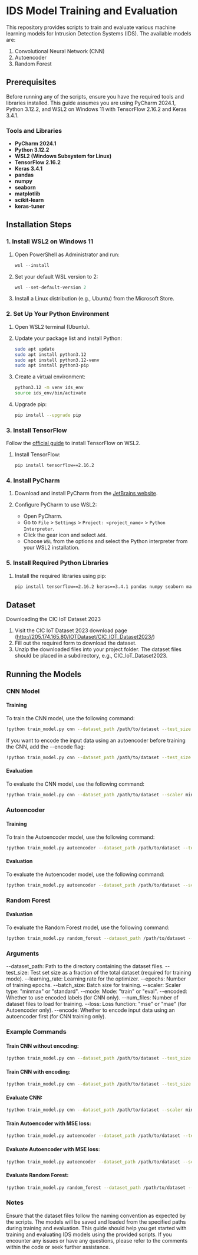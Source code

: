 # IDS Model Training and Evaluation

This repository provides scripts to train and evaluate various machine learning models for Intrusion Detection Systems (IDS). The available models are:

1. Convolutional Neural Network (CNN)
2. Autoencoder
3. Random Forest

## Prerequisites

Before running any of the scripts, ensure you have the required tools and libraries installed. This guide assumes you are using PyCharm 2024.1, Python 3.12.2, and WSL2 on Windows 11 with TensorFlow 2.16.2 and Keras 3.4.1.

### Tools and Libraries

- **PyCharm 2024.1**
- **Python 3.12.2**
- **WSL2 (Windows Subsystem for Linux)**
- **TensorFlow 2.16.2**
- **Keras 3.4.1**
- **pandas**
- **numpy**
- **seaborn**
- **matplotlib**
- **scikit-learn**
- **keras-tuner**

## Installation Steps

### 1. Install WSL2 on Windows 11

1. Open PowerShell as Administrator and run:
    ```powershell
    wsl --install
    ```

2. Set your default WSL version to 2:
    ```powershell
    wsl --set-default-version 2
    ```

3. Install a Linux distribution (e.g., Ubuntu) from the Microsoft Store.

### 2. Set Up Your Python Environment

1. Open WSL2 terminal (Ubuntu).
2. Update your package list and install Python:
    ```bash
    sudo apt update
    sudo apt install python3.12
    sudo apt install python3.12-venv
    sudo apt install python3-pip
    ```

3. Create a virtual environment:
    ```bash
    python3.12 -m venv ids_env
    source ids_env/bin/activate
    ```

4. Upgrade pip:
    ```bash
    pip install --upgrade pip
    ```

### 3. Install TensorFlow

Follow the [official guide](https://www.tensorflow.org/install/pip#windows-wsl2) to install TensorFlow on WSL2.

1. Install TensorFlow:
    ```bash
    pip install tensorflow==2.16.2
    ```

### 4. Install PyCharm

1. Download and install PyCharm from the [JetBrains website](https://www.jetbrains.com/pycharm/download/).

2. Configure PyCharm to use WSL2:
    - Open PyCharm.
    - Go to `File` > `Settings` > `Project: <project_name>` > `Python Interpreter`.
    - Click the gear icon and select `Add`.
    - Choose `WSL` from the options and select the Python interpreter from your WSL2 installation.

### 5. Install Required Python Libraries

1. Install the required libraries using pip:
    ```bash
    pip install tensorflow==2.16.2 keras==3.4.1 pandas numpy seaborn matplotlib scikit-learn keras-tuner
    ```

## Dataset

Downloading the CIC IoT Dataset 2023
1. Visit the CIC IoT Dataset 2023 download page (http://205.174.165.80/IOTDataset/CIC_IOT_Dataset2023/)
2. Fill out the required form to download the dataset.
3. Unzip the downloaded files into your project folder. The dataset files should be placed in a subdirectory, e.g., CIC_IoT_Dataset2023.


## Running the Models

### CNN Model

#### Training

To train the CNN model, use the following command:

```bash
!python train_model.py cnn --dataset_path /path/to/dataset --test_size 0.2 --scaler minmax --mode train --epochs 20 --batch_size 128 --learning_rate 0.001 --num_files 5
```

If you want to encode the input data using an autoencoder before training the CNN, add the --encode flag:
```bash
!python train_model.py cnn --dataset_path /path/to/dataset --test_size 0.2 --scaler minmax --mode train --epochs 20 --batch_size 128 --learning_rate 0.001 --num_files 5 --encode
```
#### Evaluation

To evaluate the CNN model, use the following command:
```bash
!python train_model.py cnn --dataset_path /path/to/dataset --scaler minmax --mode eval --num_files 5
```
### Autoencoder
#### Training
To train the Autoencoder model, use the following command:
```bash
!python train_model.py autoencoder --dataset_path /path/to/dataset --test_size 0.2 --scaler minmax --mode train --epochs 15 --batch_size 128 --learning_rate 0.001 --num_files 5 --loss mse
```
#### Evaluation
To evaluate the Autoencoder model, use the following command:
```bash
!python train_model.py autoencoder --dataset_path /path/to/dataset --scaler minmax --mode eval --num_files 5 --loss mse
```
### Random Forest
#### Evaluation
To evaluate the Random Forest model, use the following command:
```bash
!python train_model.py random_forest --dataset_path /path/to/dataset --scaler minmax --num_files 5
```
### Arguments
--dataset_path: Path to the directory containing the dataset files.
--test_size: Test set size as a fraction of the total dataset (required for training mode).
--learning_rate: Learning rate for the optimizer.
--epochs: Number of training epochs.
--batch_size: Batch size for training.
--scaler: Scaler type: "minmax" or "standard".
--mode: Mode: "train" or "eval".
--encoded: Whether to use encoded labels (for CNN only).
--num_files: Number of dataset files to load for training.
--loss: Loss function: "mse" or "mae" (for Autoencoder only).
--encode: Whether to encode input data using an autoencoder first (for CNN training only).

### Example Commands
#### Train CNN without encoding:
```bash
!python train_model.py cnn --dataset_path /path/to/dataset --test_size 0.2 --scaler minmax --mode train --epochs 20 --batch_size 128 --learning_rate 0.001 --num_files 5
```
#### Train CNN with encoding:
```bash
!python train_model.py cnn --dataset_path /path/to/dataset --test_size 0.2 --scaler minmax --mode train --epochs 20 --batch_size 128 --learning_rate 0.001 --num_files 5 --encode
```
#### Evaluate CNN:
```bash
!python train_model.py cnn --dataset_path /path/to/dataset --scaler minmax --mode eval --num_files 5
```
#### Train Autoencoder with MSE loss:
```bash
!python train_model.py autoencoder --dataset_path /path/to/dataset --test_size 0.2 --scaler minmax --mode train --epochs 15 --batch_size 128 --learning_rate 0.001 --num_files 5 --loss mse
```
#### Evaluate Autoencoder with MSE loss:
```bash
!python train_model.py autoencoder --dataset_path /path/to/dataset --scaler minmax --mode eval --num_files 5 --loss mse
```
#### Evaluate Random Forest:
```bash
!python train_model.py random_forest --dataset_path /path/to/dataset --scaler minmax --num_files 5
```
### Notes
Ensure that the dataset files follow the naming convention as expected by the scripts.
The models will be saved and loaded from the specified paths during training and evaluation.
This guide should help you get started with training and evaluating IDS models using the provided scripts. If you encounter any issues or have any questions, please refer to the comments within the code or seek further assistance.

